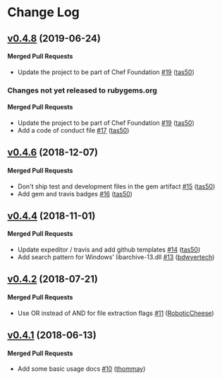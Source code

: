 <!-- usage documentation: http://expeditor-docs.es.chef.io/configuration/changelog/ -->
# Change Log

<!-- latest_release 0.4.8 -->
## [v0.4.8](https://github.com/chef/ffi-libarchive/tree/v0.4.8) (2019-06-24)

#### Merged Pull Requests
- Update the project to be part of Chef Foundation [#19](https://github.com/chef/ffi-libarchive/pull/19) ([tas50](https://github.com/tas50))
<!-- latest_release -->

<!-- release_rollup since=0.4.6 -->
### Changes not yet released to rubygems.org

#### Merged Pull Requests
- Update the project to be part of Chef Foundation [#19](https://github.com/chef/ffi-libarchive/pull/19) ([tas50](https://github.com/tas50)) <!-- 0.4.8 -->
- Add a code of conduct file [#17](https://github.com/chef/ffi-libarchive/pull/17) ([tas50](https://github.com/tas50)) <!-- 0.4.7 -->
<!-- release_rollup -->

<!-- latest_stable_release -->
## [v0.4.6](https://github.com/chef/ffi-libarchive/tree/v0.4.6) (2018-12-07)

#### Merged Pull Requests
- Don&#39;t ship test and development files in the gem artifact [#15](https://github.com/chef/ffi-libarchive/pull/15) ([tas50](https://github.com/tas50))
- Add gem and travis badges [#16](https://github.com/chef/ffi-libarchive/pull/16) ([tas50](https://github.com/tas50))
<!-- latest_stable_release -->

## [v0.4.4](https://github.com/chef/ffi-libarchive/tree/v0.4.4) (2018-11-01)

#### Merged Pull Requests
- Update expeditor / travis and add github templates [#14](https://github.com/chef/ffi-libarchive/pull/14) ([tas50](https://github.com/tas50))
- Add search pattern for Windows&#39; libarchive-13.dll [#13](https://github.com/chef/ffi-libarchive/pull/13) ([bdwyertech](https://github.com/bdwyertech))

## [v0.4.2](https://github.com/chef/ffi-libarchive/tree/v0.4.2) (2018-07-21)

#### Merged Pull Requests
- Use OR instead of AND for file extraction flags [#11](https://github.com/chef/ffi-libarchive/pull/11) ([RoboticCheese](https://github.com/RoboticCheese))

## [v0.4.1](https://github.com/chef/ffi-libarchive/tree/v0.4.1) (2018-06-13)

#### Merged Pull Requests
- Add some basic usage docs [#10](https://github.com/chef/ffi-libarchive/pull/10) ([thommay](https://github.com/thommay))